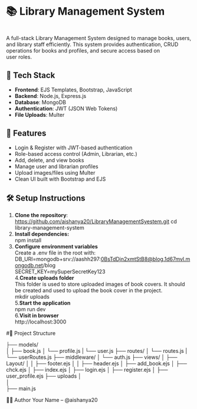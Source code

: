 # 📚 Library Management System
<br>A full-stack Library Management System designed to manage books, users, and library staff efficiently. This system provides authentication, CRUD operations for books and profiles, and secure access based on <br>user roles.
<br>
## 🚀 Tech Stack
- **Frontend**: EJS Templates, Bootstrap, JavaScript
- **Backend**: Node.js, Express.js
- **Database**: MongoDB
- **Authentication**: JWT (JSON Web Tokens)
- **File Uploads**: Multer

## 🔑 Features
- Login & Register with JWT-based authentication
- Role-based access control (Admin, Librarian, etc.)
- Add, delete, and view books
- Manage user and librarian profiles
- Upload images/files using Multer
- Clean UI built with Bootstrap and EJS

## 🛠️ Setup Instructions
1. **Clone the repository**:
 https://github.com/aishanya20/LibraryManagementSyestem.git
 cd library-management-system<br>
2. <b>Install dependencies:</b><br>
npm install<br>
3. **Configure environment variables**<br>
   Create a .env file in the root with:<br>
   DB_URI=mongodb+srv://aashh297:0BsTdDjn2xmtStB8@blog.1d67mvl.mongodb.net/blog<br>
   SECRET_KEY=mySuperSecretKey123<br>
4.**Create uploads folder**<br>
   This folder is used to store uploaded images of book covers. It should be created and used to upload the book cover in the project.<br>
   mkdir uploads<br>
5.**Start the application**<br>
   npm run dev<br>
6.**Visit in browser**<br>
   http://localhost:3000<br>

#📂 Project Structure

├── models/<br>
│   ├── book.js
│   └── profile.js
|   └── user.js
├── routes/
│   └── routes.js
|   └── userRoutes.js
├── middleware/
│   └── auth.js
├── views/
│   ├── Layout/
│   │   ├── footer.ejs
│   │   ├── header.ejs
│   ├── add_book.ejs
│   ├── chck.ejs
│   ├── index.ejs
│   ├── login.ejs
│   ├── register.ejs
│   ├── user_profile.ejs
├── uploads
│   
│   
├── main.js   

👩‍💻 Author
Your Name – @aishanya20


















